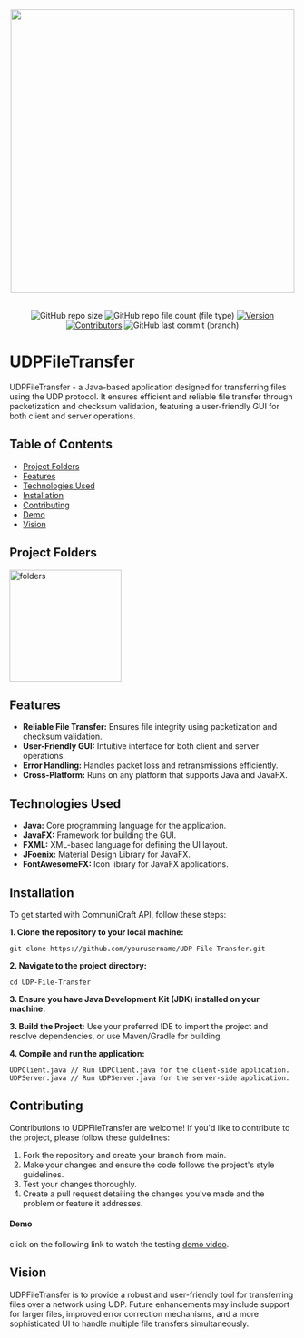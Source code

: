 <div align="center">
  <img src="https://github.com/yazansedih/UDP-File-Transfer/assets/137224224/fbaaa50f-6fa3-4332-a602-167a77932729" width=500px/>
  <br />
  <br />


 ![GitHub repo size](https://img.shields.io/github/repo-size/yazansedih/UDP-File-Transfer) 
 ![GitHub repo file count (file type)](https://img.shields.io/github/directory-file-count/yazansedih/UDP-File-Transfer) 
 [![Version](https://img.shields.io/badge/version-v1.0.0-blue)](https://github.com/yazansedih/UDP-File-Transfer/releases/tag/v1.0.0)
 [![Contributors](https://img.shields.io/github/contributors/yazansedih/UDP-File-Transfer)](https://github.com/yazansedih/UDP-File-Transfer/graphs/contributors)
 ![GitHub last commit (branch)](https://img.shields.io/github/last-commit/yazansedih/UDP-File-Transfer/main)
 
</div>  

<h1>UDPFileTransfer</h1>
UDPFileTransfer - a Java-based application designed for transferring files using the UDP protocol. It ensures efficient and reliable file transfer through packetization and checksum validation, featuring a user-friendly GUI for both client and server operations.

## Table of Contents

- [Project Folders](#project-folders)
- [Features](#features)
- [Technologies Used](#technologies-used)
- [Installation](#installation)
- [Contributing](#contributing)
- [Demo](#demo)
- [Vision](#vision)

## Project Folders

<img width="197" alt="folders" src="https://github.com/yazansedih/UDP-File-Transfer/assets/137224224/cd1c0ce0-7383-46bf-a0e4-ca6ff320b9b0">

## Features

- **Reliable File Transfer:** Ensures file integrity using packetization and checksum validation.
- **User-Friendly GUI:** Intuitive interface for both client and server operations.
- **Error Handling:** Handles packet loss and retransmissions efficiently.
- **Cross-Platform:** Runs on any platform that supports Java and JavaFX.

## Technologies Used

- **Java:** Core programming language for the application.
- **JavaFX:** Framework for building the GUI.
- **FXML:** XML-based language for defining the UI layout.
- **JFoenix:** Material Design Library for JavaFX.
- **FontAwesomeFX:** Icon library for JavaFX applications.

## Installation

To get started with CommuniCraft API, follow these steps:

**1. Clone the repository to your local machine:**

```
git clone https://github.com/yourusername/UDP-File-Transfer.git
```

**2. Navigate to the project directory:**

```
cd UDP-File-Transfer
```

**3. Ensure you have Java Development Kit (JDK) installed on your machine.**

**3. Build the Project:** Use your preferred IDE to import the project and resolve dependencies, or use Maven/Gradle for building.
   
**4. Compile and run the application:**

```
UDPClient.java // Run UDPClient.java for the client-side application.
UDPServer.java // Run UDPServer.java for the server-side application.
```

## Contributing
Contributions to UDPFileTransfer are welcome! If you'd like to contribute to the project, please follow these guidelines:

1. Fork the repository and create your branch from main.
2. Make your changes and ensure the code follows the project's style guidelines.
3. Test your changes thoroughly.
4. Create a pull request detailing the changes you've made and the problem or feature it addresses.

#### Demo 

click on the following link to watch the testing [demo video]().

## Vision
UDPFileTransfer is to provide a robust and user-friendly tool for transferring files over a network using UDP. Future enhancements may include support for larger files, improved error correction mechanisms, and a more sophisticated UI to handle multiple file transfers simultaneously.
